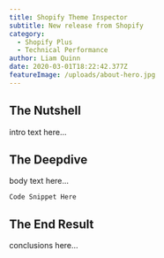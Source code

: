 ```yaml
---
title: Shopify Theme Inspector
subtitle: New release from Shopify
category:
  - Shopify Plus
  - Technical Performance
author: Liam Quinn
date: 2020-03-01T18:22:42.377Z
featureImage: /uploads/about-hero.jpg
---
```

## The Nutshell

intro text here...

## The Deepdive

body text here...

```
Code Snippet Here
```



## The End Result

conclusions here...
